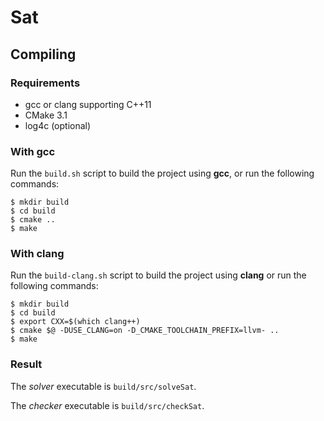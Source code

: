 Sat
===

Compiling
---------

### Requirements

- gcc or clang supporting C++11
- CMake 3.1
- log4c (optional)


### With gcc

Run the `build.sh` script to build the project using **gcc**, or run the following commands:

	$ mkdir build
	$ cd build
	$ cmake ..
	$ make

	
### With clang

Run the `build-clang.sh` script to build the project using **clang** or run the following commands:

	$ mkdir build
	$ cd build
	$ export CXX=$(which clang++)
	$ cmake $@ -DUSE_CLANG=on -D_CMAKE_TOOLCHAIN_PREFIX=llvm- ..
	$ make

	
### Result

The *solver* executable is `build/src/solveSat`.

The *checker* executable is `build/src/checkSat`.
